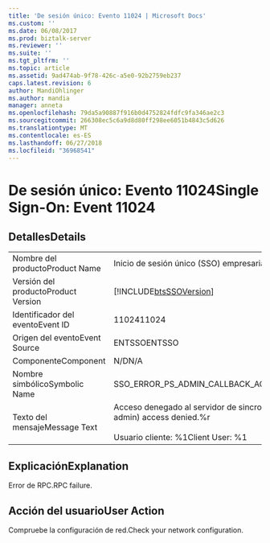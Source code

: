 ```yaml
---
title: 'De sesión único: Evento 11024 | Microsoft Docs'
ms.custom: ''
ms.date: 06/08/2017
ms.prod: biztalk-server
ms.reviewer: ''
ms.suite: ''
ms.tgt_pltfrm: ''
ms.topic: article
ms.assetid: 9ad474ab-9f78-426c-a5e0-92b2759eb237
caps.latest.revision: 6
author: MandiOhlinger
ms.author: mandia
manager: anneta
ms.openlocfilehash: 79da5a90887f916b0d4752824fdfc9fa346ae2c3
ms.sourcegitcommit: 266308ec5c6a9d8d80ff298ee6051b4843c5d626
ms.translationtype: MT
ms.contentlocale: es-ES
ms.lasthandoff: 06/27/2018
ms.locfileid: "36968541"
---
```

# <a name="single-sign-on-event-11024"></a><span data-ttu-id="2d238-102">De sesión único: Evento 11024</span><span class="sxs-lookup"><span data-stu-id="2d238-102">Single Sign-On: Event 11024</span></span>
## <a name="details"></a><span data-ttu-id="2d238-103">Detalles</span><span class="sxs-lookup"><span data-stu-id="2d238-103">Details</span></span>  
  
|                 |                                                                               |
|-----------------|-------------------------------------------------------------------------------|
|  <span data-ttu-id="2d238-104">Nombre del producto</span><span class="sxs-lookup"><span data-stu-id="2d238-104">Product Name</span></span>   |                           <span data-ttu-id="2d238-105">Inicio de sesión único (SSO) empresarial</span><span class="sxs-lookup"><span data-stu-id="2d238-105">Enterprise Single Sign-On</span></span>                           |
| <span data-ttu-id="2d238-106">Versión del producto</span><span class="sxs-lookup"><span data-stu-id="2d238-106">Product Version</span></span> |          [!INCLUDE[btsSSOVersion](../includes/btsssoversion-md.md)]           |
|    <span data-ttu-id="2d238-107">Identificador del evento</span><span class="sxs-lookup"><span data-stu-id="2d238-107">Event ID</span></span>     |                                     <span data-ttu-id="2d238-108">11024</span><span class="sxs-lookup"><span data-stu-id="2d238-108">11024</span></span>                                     |
|  <span data-ttu-id="2d238-109">Origen del evento</span><span class="sxs-lookup"><span data-stu-id="2d238-109">Event Source</span></span>   |                                    <span data-ttu-id="2d238-110">ENTSSO</span><span class="sxs-lookup"><span data-stu-id="2d238-110">ENTSSO</span></span>                                     |
|    <span data-ttu-id="2d238-111">Componente</span><span class="sxs-lookup"><span data-stu-id="2d238-111">Component</span></span>    |                                      <span data-ttu-id="2d238-112">N/D</span><span class="sxs-lookup"><span data-stu-id="2d238-112">N/A</span></span>                                      |
|  <span data-ttu-id="2d238-113">Nombre simbólico</span><span class="sxs-lookup"><span data-stu-id="2d238-113">Symbolic Name</span></span>  |                   <span data-ttu-id="2d238-114">SSO_ERROR_PS_ADMIN_CALLBACK_ACCESS_DENIED</span><span class="sxs-lookup"><span data-stu-id="2d238-114">SSO_ERROR_PS_ADMIN_CALLBACK_ACCESS_DENIED</span></span>                   |
|  <span data-ttu-id="2d238-115">Texto del mensaje</span><span class="sxs-lookup"><span data-stu-id="2d238-115">Message Text</span></span>   | <span data-ttu-id="2d238-116">Acceso denegado al servidor de sincronización de contraseñas (para admin.).%r</span><span class="sxs-lookup"><span data-stu-id="2d238-116">Password sync server (for admin) access denied.%r</span></span><br /><br /> <span data-ttu-id="2d238-117">Usuario cliente: %1</span><span class="sxs-lookup"><span data-stu-id="2d238-117">Client User: %1</span></span> |
  
## <a name="explanation"></a><span data-ttu-id="2d238-118">Explicación</span><span class="sxs-lookup"><span data-stu-id="2d238-118">Explanation</span></span>  
 <span data-ttu-id="2d238-119">Error de RPC.</span><span class="sxs-lookup"><span data-stu-id="2d238-119">RPC failure.</span></span>  
  
## <a name="user-action"></a><span data-ttu-id="2d238-120">Acción del usuario</span><span class="sxs-lookup"><span data-stu-id="2d238-120">User Action</span></span>  
 <span data-ttu-id="2d238-121">Compruebe la configuración de red.</span><span class="sxs-lookup"><span data-stu-id="2d238-121">Check your network configuration.</span></span>